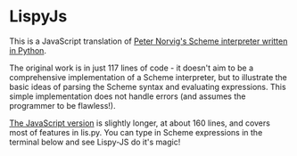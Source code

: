# LispyJs

This is a JavaScript translation of [Peter Norvig's Scheme interpreter written in Python]("http://norvig.com/lispy.html").

The original work is in just 117 lines of code - it doesn't aim to be a comprehensive implementation of a Scheme interpreter, but to illustrate the basic ideas of parsing the Scheme syntax and evaluating expressions. This simple implementation does not handle errors (and assumes the programmer to be flawless!).

[The JavaScript version](https://github.com/athkishore/lispy-js-core) is slightly longer, at about 160 lines, and covers most of features in lis.py. You can type in Scheme expressions in the terminal below and see Lispy-JS do it's magic!
